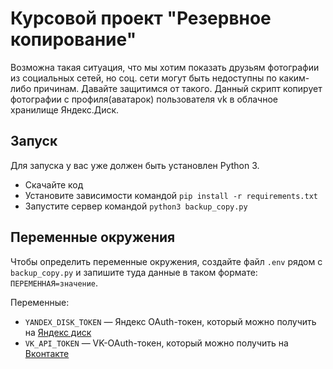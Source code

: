 # Курсовой проект "Резервное копирование"

Возможна такая ситуация, что мы хотим показать друзьям фотографии из социальных сетей, но соц. сети могут быть недоступны по каким-либо причинам. Давайте защитимся от такого.
Данный скрипт копирует фотографии с профиля(аватарок) пользователя vk в облачное хранилище Яндекс.Диск.

## Запуск

Для запуска у вас уже должен быть установлен Python 3.

- Скачайте код
- Установите зависимости командой `pip install -r requirements.txt`
- Запустите сервер командой `python3 backup_copy.py`

## Переменные окружения

Чтобы определить переменные окружения, создайте файл `.env` рядом с `backup_copy.py` и запишите туда данные в таком формате: `ПЕРЕМЕННАЯ=значение`.

Переменные:
- `YANDEX_DISK_TOKEN` — Яндекс OAuth-токен, который можно получить на [Яндекс диск](https://yandex.ru/dev/disk/poligon/)
- `VK_API_TOKEN` — VK-OAuth-токен, который можно получить на [Вконтакте](https://vk.com/dev/access_token)